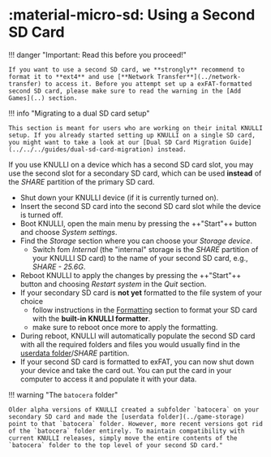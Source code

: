 # :material-micro-sd: Using a Second SD Card

!!! danger "Important:  Read this before you proceed!"

    If you want to use a second SD card, we **strongly** recommend to format it to **ext4** and use [**Network Transfer**](../network-transfer) to access it. Before you attempt set up a exFAT-formatted second SD card, please make sure to read the warning in the [Add Games](..) section.

!!! info "Migrating to a dual SD card setup"

    This section is meant for users who are working on their inital KNULLI setup. If you already started setting up KNULLI on a single SD card, you might want to take a look at our [Dual SD Card Migration Guide](../../../guides/dual-sd-card-migration) instead.

If you use KNULLI on a device which has a second SD card slot, you may use the second slot for a secondary SD card, which can be used **instead** of the *SHARE* partition of the primary SD card.

* Shut down your KNULLI device (if it is currently turned on).
* Insert the second SD card into the second SD card slot while the device is turned off.
* Boot KNULLI, open the main menu by pressing the ++"Start"++ button and choose *System settings*.
* Find the *Storage* section where you can choose your *Storage device*.
    * Switch fom *Internal* (the "internal" storage is the *SHARE* partition of your KNULLI SD card) to the name of your second SD card, e.g., *SHARE - 25.6G*.
* Reboot KNULLI to apply the changes by pressing the ++"Start"++ button and choosing *Restart system* in the *Quit* section.
* If your secondary SD card is **not yet** formatted to the file system of your choice
    * follow instructions in the [Formatting](../formatting) section to format your SD card with the **built-in KNULLI formatter**.
    * make sure to reboot once more to apply the formatting.
* During reboot, KNULLI will automatically populate the second SD card with all the required folders and files you would usually find in the [userdata folder](../game-storage)/*SHARE* partition.
* If your second SD card is formatted to exFAT, you can now shut down your device and take the card out. You can put the card in your computer to access it and populate it with your data.

!!! warning "The `batocera` folder"

    Older alpha versions of KNULLI created a subfolder `batocera` on your secondary SD card and made the [userdata folder](../game-storage) point to that `batocera` folder. However, more recent versions got rid of the `batocera` folder entirely. To maintain compatibility with current KNULLI releases, simply move the entire contents of the `batocera` folder to the top level of your second SD card."
